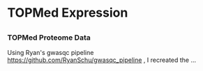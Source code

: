 # TOPMed Expression
## 
### TOPMed Proteome Data
Using Ryan's gwasqc pipeline https://github.com/RyanSchu/gwasqc_pipeline , I recreated the ...
